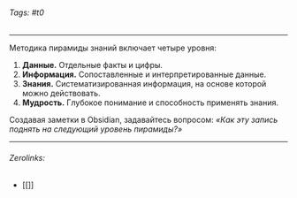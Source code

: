 ###### Tags:  #t0
___
Методика пирамиды знаний включает четыре уровня:

1. **Данные.** Отдельные факты и цифры.
2. **Информация.** Сопоставленные и интерпретированные данные.
3. **Знания.** Систематизированная информация, на основе которой можно действовать.
4. **Мудрость.** Глубокое понимание и способность применять знания.

Создавая заметки в Obsidian, задавайтесь вопросом: _«Как эту запись поднять на следующий уровень пирамиды?»_
___
###### Zerolinks: 
- [[]]